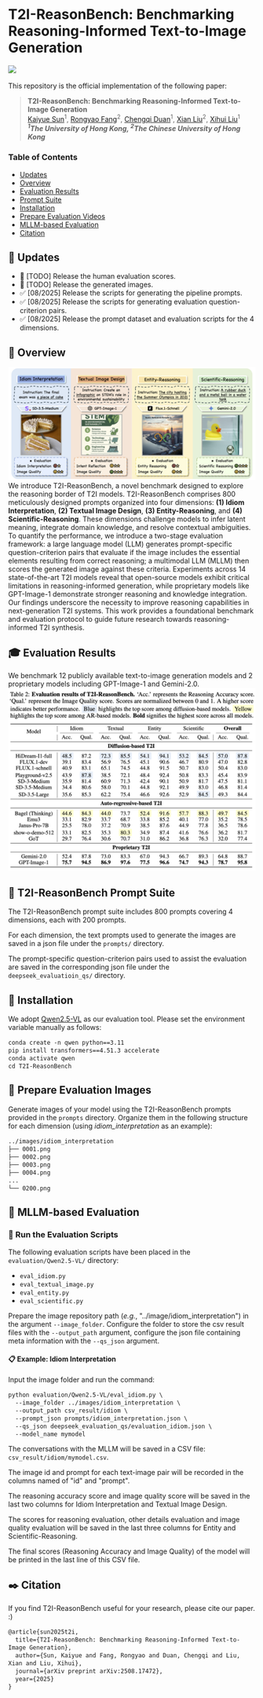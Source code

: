 # T2I-ReasonBench: Benchmarking Reasoning-Informed Text-to-Image Generation

<a href='https://arxiv.org/abs/2508.17472'><img src='https://img.shields.io/badge/T2I--ReasonBench-Arxiv-red'></a> 



This repository is the official implementation of the following paper:
> **T2I-ReasonBench: Benchmarking Reasoning-Informed Text-to-Image Generation**<br>
> [Kaiyue Sun](https://scholar.google.com/citations?user=mieuBzUAAAAJ&hl=en)<sup>1</sup>, [Rongyao Fang](https://rongyaofang.github.io/)<sup>2</sup>, [Chengqi Duan](https://scholar.google.com/citations?user=r9qb4ZwAAAAJ&hl=en)<sup>1</sup>, [Xian Liu](https://alvinliu0.github.io/)<sup>2</sup>, [Xihui Liu](https://xh-liu.github.io/)<sup>1</sup><br>
> ***<sup>1</sup>The University of Hong Kong, <sup>2</sup>The Chinese University of Hong Kong***<br>

### Table of Contents
- [Updates](#updates)
- [Overview](#overview)
- [Evaluation Results](#evaluation_results)
- [Prompt Suite](#prompt_suite)
- [Installation](#installation)
- [Prepare Evaluation Videos](#prepare_images)
- [MLLM-based Evaluation](#mllm_eval)
- [Citation](#citation)

<a name="updates"></a>
## 🚩 Updates
- :black_square_button: [TODO] Release the human evaluation scores.
- :black_square_button: [TODO] Release the generated images.
- ✅ [08/2025] Release the scripts for generating the pipeline prompts.
- ✅ [08/2025] Release the scripts for generating evaluation question-criterion pairs.
- ✅ [08/2025] Release the prompt dataset and evaluation scripts for the 4 dimensions.
  
<a name="overview"></a>
## :mega: Overview
![teaser](./asset/teaser.png)
We introduce T2I-ReasonBench, a novel benchmark designed to explore the reasoning border of T2I models.
T2I-ReasonBench comprises 800 meticulously designed prompts organized into four dimensions: **(1) Idiom Interpretation**, **(2) Textual Image Design**, **(3) Entity-Reasoning**, and **(4) Scientific-Reasoning**. These dimensions challenge models to infer latent meaning, integrate domain knowledge, and resolve contextual ambiguities. To quantify the performance, we introduce a two-stage evaluation framework: a large language model (LLM) generates prompt-specific question-criterion pairs that evaluate if the image includes the essential elements resulting from correct reasoning; a multimodal LLM (MLLM) then scores the generated image against these criteria. 
Experiments across 14 state-of-the-art T2I models reveal that open-source models exhibit critical limitations in reasoning-informed generation, while proprietary models like GPT-Image-1 demonstrate stronger reasoning and knowledge integration. Our findings underscore the necessity to improve reasoning capabilities in next-generation T2I systems. This work provides a foundational benchmark and evaluation protocol to guide future research towards reasoning-informed T2I synthesis. 

<a name="evaluation_results"></a>
## :mortar_board: Evaluation Results
We benchmark 12 publicly available text-to-image generation models and 2 proprietary models including GPT-Image-1 and Gemini-2.0. 
![teaser](./asset/score.png)


<a name="prompt_suite"></a>
## :blue_book: T2I-ReasonBench Prompt Suite
The T2I-ReasonBench prompt suite includes 800 prompts covering 4 dimensions, each with 200 prompts. 

For each dimension, the text prompts used to generate the images are saved in a json file under the ```prompts/``` directory.

The prompt-specific question-criterion pairs used to assist the evaluation are saved in the corresponding json file under the ```deepseek_evaluatioin_qs/``` directory.

<a name="installation"></a>
## :hammer: Installation

We adopt [Qwen2.5-VL](https://github.com/KaiyueSun98/T2V-CompBench/tree/V2/LLaVA) as our evaluation tool.
Please set the environment variable manually as follows:
```
conda create -n qwen python==3.11
pip install transformers==4.51.3 accelerate
conda activate qwen
cd T2I-ReasonBench
```

<a name="prepare_images"></a>
## :sunrise_over_mountains: Prepare Evaluation Images

Generate images of your model using the T2I-ReasonBench prompts provided in the `prompts` directory. Organize them in the following structure for each dimension (using *idiom_interpretation* as an example):

```
../images/idiom_interpretation
├── 0001.png
├── 0002.png
├── 0003.png
├── 0004.png
...
└── 0200.png
```


<a name="mllm_eval"></a>
## :speech_balloon: MLLM-based Evaluation

### :running: Run the Evaluation Scripts

The following evaluation scripts have been placed in the `evaluation/Qwen2.5-VL/` directory:

- `eval_idiom.py`
- `eval_textual_image.py`
- `eval_entity.py`
- `eval_scientific.py`

Prepare the image repository path (*e.g.*, "../image/idiom_interpretation") in the argument `--image_folder`. 
Configure the folder to store the csv result files with the `--output_path` argument, 
configure the json file containing meta information with the `--qs_json` argument. 

<a name="idiom_interpretation"></a>
#### :clipboard: Example: Idiom Interpretation

Input the image folder and run the command:

```
python evaluation/Qwen2.5-VL/eval_idiom.py \
  --image_folder ../images/idiom_interpretation \
  --output_path csv_result/idiom \
  --prompt_json prompts/idiom_interpretation.json \
  --qs_json deepseek_evaluation_qs/evaluation_idiom.json \
  --model_name mymodel
```

The conversations with the MLLM will be saved in a CSV file: `csv_result/idiom/mymodel.csv`. 

The image id and prompt for each text-image pair will be recorded in the columns named of "id" and "prompt". 

The reasoning accuracy score and image quality score will be saved in the last two columns for Idiom Interpretation and Textual Image Design.

The scores for reasoning evaluation, other details evaluation and image quality evaluation will be saved in the last three columns for Entity and Scientific-Reasoning.

The final scores (Reasoning Accuracy and Image Quality) of the model will be printed in the last line of this CSV file.


<a name="citation"></a>
## :black_nib: Citation
If you find T2I-ReasonBench useful for your research, please cite our paper. :)
```
@article{sun2025t2i,
  title={T2I-ReasonBench: Benchmarking Reasoning-Informed Text-to-Image Generation},
  author={Sun, Kaiyue and Fang, Rongyao and Duan, Chengqi and Liu, Xian and Liu, Xihui},
  journal={arXiv preprint arXiv:2508.17472},
  year={2025}
}
```
